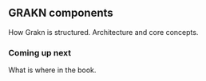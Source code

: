 
## GRAKN components

How Grakn is structured.
Architecture and core concepts.


### Coming up next
What is where in the book.
